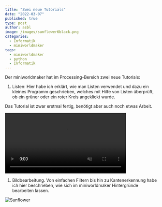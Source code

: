 ```yaml
---
title: "Zwei neue Tutorials"
date: "2022-03-07"
published: true
type: post
author: asbl
image: /images/sunflower6black.png
categories:
  - Informatik
  - miniworldmaker
tags:
  - miniworldmaker
  - python
  - Informatik
---
```


Der miniworldmaker hat im Processing-Bereich zwei neue Tutorials:

1. Listen: Hier habe ich erklärt, wie man Listen verwendet und dazu ein kleines Programm geschrieben, welches mit Hilfe von Listen überprüft, ob ein grüner oder ein roter Kreis angeklickt wurde.

Das Tutorial ist zwar erstmal fertig, benötigt aber auch noch etwas Arbeit.


<video loop autoplay muted width="400">
<source src="/videos/collecting.webm" type="video/webm">
Your browser does not support the video tag.
</video> 

1. Bildbearbeitung. Von einfachen Filtern bis hin zu Kantenerkennung habe ich hier beschrieben, wie sich im miniworldmaker Hintergründe bearbeiten lassen.

![Sunflower](/images/sunflower9_edge.png)